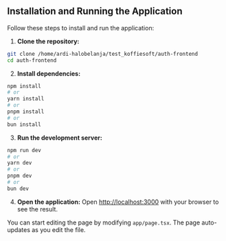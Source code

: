 ## Installation and Running the Application

Follow these steps to install and run the application:

1. **Clone the repository:**
  ```bash
  git clone /home/ardi-halobelanja/test_koffiesoft/auth-frontend
  cd auth-frontend
  ```

2. **Install dependencies:**
  ```bash
  npm install
  # or
  yarn install
  # or
  pnpm install
  # or
  bun install
  ```

3. **Run the development server:**
  ```bash
  npm run dev
  # or
  yarn dev
  # or
  pnpm dev
  # or
  bun dev
  ```

4. **Open the application:**
  Open [http://localhost:3000](http://localhost:3000) with your browser to see the result.

You can start editing the page by modifying `app/page.tsx`. The page auto-updates as you edit the file.
